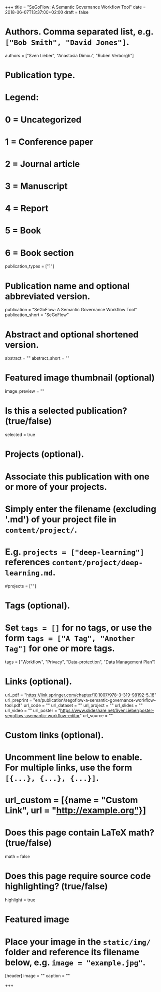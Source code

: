 +++
title = "SeGoFlow: A Semantic Governance Workflow Tool"
date = 2018-06-07T13:37:00+02:00
draft = false

# Authors. Comma separated list, e.g. `["Bob Smith", "David Jones"]`.
authors = ["Sven Lieber", "Anastasia Dimou", "Ruben Verborgh"]

# Publication type.
# Legend:
# 0 = Uncategorized
# 1 = Conference paper
# 2 = Journal article
# 3 = Manuscript
# 4 = Report
# 5 = Book
# 6 = Book section
publication_types = ["1"]

# Publication name and optional abbreviated version.
publication = "SeGoFlow: A Semantic Governance Workflow Tool"
publication_short = "SeGoFlow"

# Abstract and optional shortened version.
abstract = ""
abstract_short = ""

# Featured image thumbnail (optional)
image_preview = ""

# Is this a selected publication? (true/false)
selected = true

# Projects (optional).
#   Associate this publication with one or more of your projects.
#   Simply enter the filename (excluding '.md') of your project file in `content/project/`.
#   E.g. `projects = ["deep-learning"]` references `content/project/deep-learning.md`.
#projects = [""]

# Tags (optional).
#   Set `tags = []` for no tags, or use the form `tags = ["A Tag", "Another Tag"]` for one or more tags.
tags = ["Workflow", "Privacy", "Data-protection", "Data Management Plan"]

# Links (optional).
url_pdf = "https://link.springer.com/chapter/10.1007/978-3-319-98192-5_18"
url_preprint = "en/publication/segoflow-a-semantic-governance-workflow-tool.pdf"
url_code = ""
url_dataset = ""
url_project = ""
url_slides = ""
url_video = ""
url_poster = "https://www.slideshare.net/SvenLieber/poster-segoflow-asemantic-workflow-editor"
url_source = ""

# Custom links (optional).
#   Uncomment line below to enable. For multiple links, use the form `[{...}, {...}, {...}]`.
# url_custom = [{name = "Custom Link", url = "http://example.org"}]

# Does this page contain LaTeX math? (true/false)
math = false

# Does this page require source code highlighting? (true/false)
highlight = true

# Featured image
# Place your image in the `static/img/` folder and reference its filename below, e.g. `image = "example.jpg"`.
[header]
image = ""
caption = ""

+++

